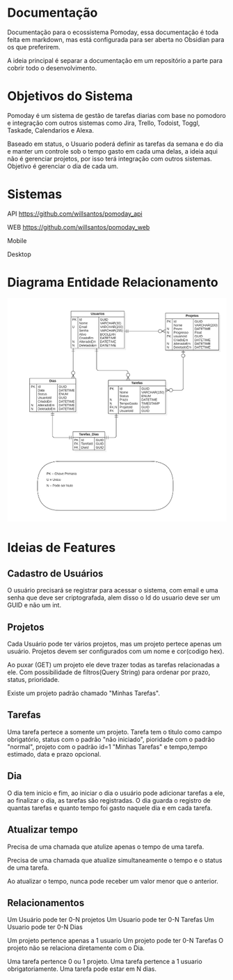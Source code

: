 
# Documentação
Documentação para o ecossistema Pomoday, essa documentação é toda feita em markdown, mas está configurada para ser aberta no Obsidian para os que preferirem.

A ideia principal é separar a documentação em um repositório a parte para cobrir todo o desenvolvimento.

# Objetivos do Sistema
Pomoday é um sistema de gestão de tarefas diarias com base no pomodoro e integração com outros sistemas como Jira, Trello, Todoist, Toggl, Taskade, Calendarios e Alexa.

Baseado em status, o Usuario poderá definir as tarefas da semana e do dia e manter um controle sob o tempo gasto em cada uma delas, a ideia aqui não é gerenciar projetos, por isso terá integração com outros sistemas. Objetivo é gerenciar o dia de cada um.

# Sistemas

API  https://github.com/willsantos/pomoday_api

WEB https://github.com/willsantos/pomoday_web

Mobile 

Desktop

# Diagrama Entidade Relacionamento
![Diagrama de Entidade e Relacionamento v1](/Assets/Pasted%20image%2020230329155340.png)


# Ideias de Features

## Cadastro de Usuários
O usuário precisará se registrar para acessar o sistema, com email e uma senha que deve ser criptografada, alem disso o Id do usuario deve ser um GUID e não um int.

## Projetos
Cada Usuário pode ter vários projetos, mas um projeto pertece apenas um usuário.
Projetos devem ser configurados com um nome e cor(codigo hex).

Ao puxar (GET) um projeto ele deve trazer todas as tarefas relacionadas a ele. Com possibilidade de filtros(Query String) para ordenar por prazo, status, prioridade.

Existe um projeto padrão chamado "Minhas Tarefas".

## Tarefas
Uma tarefa pertece a somente um projeto.
Tarefa tem o titulo como campo obrigatório, status com o padrão "não iniciado", pioridade com o padrão "normal", projeto com o padrão id=1 "Minhas Tarefas" e tempo,tempo estimado, data e prazo opcional.

## Dia
O dia tem inicio e fim, ao iniciar o dia o usuário pode adicionar tarefas a ele, ao finalizar o dia, as tarefas são registradas. O dia guarda o registro de quantas tarefas e quanto tempo foi gasto naquele dia e em cada tarefa.

## Atualizar tempo
Precisa de uma chamada que atulize apenas o tempo de uma tarefa.

Precisa de uma chamada que atualize simultaneamente o tempo e o status de uma tarefa.

Ao atualizar o tempo, nunca pode receber um valor menor que o anterior.


## Relacionamentos

Um Usuário pode ter 0-N projetos
Um Usuario pode ter 0-N Tarefas
Um Usuario pode ter 0-N Dias

Um projeto pertence apenas a 1 usuario
Um projeto pode ter 0-N Tarefas
O projeto não se relaciona diretamente com o Dia.

Uma tarefa pertence 0 ou 1 projeto.
Uma tarefa pertence a 1 usuario obrigatoriamente.
Uma tarefa pode estar em N dias.



